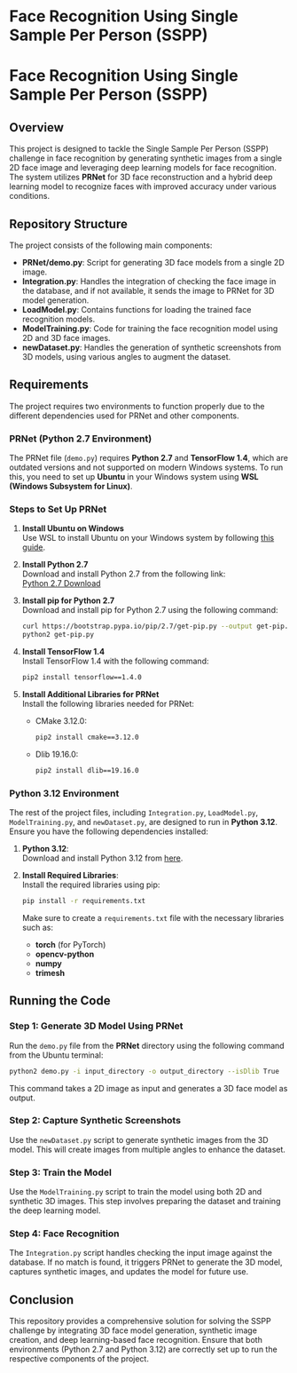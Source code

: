 # Face Recognition Using Single Sample Per Person (SSPP)

# Face Recognition Using Single Sample Per Person (SSPP)

## Overview

This project is designed to tackle the Single Sample Per Person (SSPP) challenge in face recognition by generating synthetic images from a single 2D face image and leveraging deep learning models for face recognition. The system utilizes **PRNet** for 3D face reconstruction and a hybrid deep learning model to recognize faces with improved accuracy under various conditions.

## Repository Structure

The project consists of the following main components:

- **PRNet/demo.py**: Script for generating 3D face models from a single 2D image.
- **Integration.py**: Handles the integration of checking the face image in the database, and if not available, it sends the image to PRNet for 3D model generation.
- **LoadModel.py**: Contains functions for loading the trained face recognition models.
- **ModelTraining.py**: Code for training the face recognition model using 2D and 3D face images.
- **newDataset.py**: Handles the generation of synthetic screenshots from 3D models, using various angles to augment the dataset.

## Requirements

The project requires two environments to function properly due to the different dependencies used for PRNet and other components.

### PRNet (Python 2.7 Environment)

The PRNet file (`demo.py`) requires **Python 2.7** and **TensorFlow 1.4**, which are outdated versions and not supported on modern Windows systems. To run this, you need to set up **Ubuntu** in your Windows system using **WSL (Windows Subsystem for Linux)**.

### Steps to Set Up PRNet

1. **Install Ubuntu on Windows**  
   Use WSL to install Ubuntu on your Windows system by following [this guide](https://docs.microsoft.com/en-us/windows/wsl/install).

2. **Install Python 2.7**  
   Download and install Python 2.7 from the following link:  
   [Python 2.7 Download](https://www.python.org/ftp/python/2.7.1/python-2.7.1.amd64.msi)

3. **Install pip for Python 2.7**  
   Download and install pip for Python 2.7 using the following command:  
   ```bash
   curl https://bootstrap.pypa.io/pip/2.7/get-pip.py --output get-pip.py
   python2 get-pip.py
   ```

4. **Install TensorFlow 1.4**  
   Install TensorFlow 1.4 with the following command:  
   ```bash
   pip2 install tensorflow==1.4.0
   ```

5. **Install Additional Libraries for PRNet**  
   Install the following libraries needed for PRNet:
   - CMake 3.12.0:  
     ```bash
     pip2 install cmake==3.12.0
     ```
   - Dlib 19.16.0:  
     ```bash
     pip2 install dlib==19.16.0
     ```

### Python 3.12 Environment

The rest of the project files, including `Integration.py`, `LoadModel.py`, `ModelTraining.py`, and `newDataset.py`, are designed to run in **Python 3.12**. Ensure you have the following dependencies installed:

1. **Python 3.12**:  
   Download and install Python 3.12 from [here](https://www.python.org/downloads/).

2. **Install Required Libraries**:  
   Install the required libraries using pip:
   ```bash
   pip install -r requirements.txt
   ```
   Make sure to create a `requirements.txt` file with the necessary libraries such as:
   - **torch** (for PyTorch)
   - **opencv-python**
   - **numpy**
   - **trimesh**

## Running the Code

### Step 1: Generate 3D Model Using PRNet
Run the `demo.py` file from the **PRNet** directory using the following command from the Ubuntu terminal:
```bash
python2 demo.py -i input_directory -o output_directory --isDlib True
```
This command takes a 2D image as input and generates a 3D face model as output.

### Step 2: Capture Synthetic Screenshots
Use the `newDataset.py` script to generate synthetic images from the 3D model. This will create images from multiple angles to enhance the dataset.

### Step 3: Train the Model
Use the `ModelTraining.py` script to train the model using both 2D and synthetic 3D images. This step involves preparing the dataset and training the deep learning model.

### Step 4: Face Recognition
The `Integration.py` script handles checking the input image against the database. If no match is found, it triggers PRNet to generate the 3D model, captures synthetic images, and updates the model for future use.

## Conclusion

This repository provides a comprehensive solution for solving the SSPP challenge by integrating 3D face model generation, synthetic image creation, and deep learning-based face recognition. Ensure that both environments (Python 2.7 and Python 3.12) are correctly set up to run the respective components of the project.
